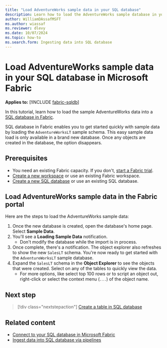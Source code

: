 ```yaml
---
title: "Load AdventureWorks sample data in your SQL database"
description: Learn how to load the AdventureWorks sample database in your Fabric SQL database with the Fabric portal.
author: WilliamDAssafMSFT
ms.author: wiassaf
ms.reviewer: dlevy
ms.date: 10/07/2024
ms.topic: how-to
ms.search.form: Ingesting data into SQL database
---
```

# Load AdventureWorks sample data in your SQL database in Microsoft Fabric

**Applies to:** [!INCLUDE [fabric-sqldb](../includes/applies-to-version/fabric-sqldb.md)]

In this tutorial, learn how to load the sample AdventureWorks data into a [SQL database in Fabric](overview.md).

SQL database in Fabric enables you to get started quickly with sample data by loading the `AdventureWorksLT` sample schema. This easy sample data load is only available in a brand new database. Once any objects are created in the database, the option disappears.

## Prerequisites

- You need an existing Fabric capacity. If you don't, [start a Fabric trial](../../fundamentals/fabric-trial.md).
- [Create a new workspace](../../fundamentals/workspaces.md) or use an existing Fabric workspace.
- [Create a new SQL database](create.md) or use an existing SQL database.

## Load AdventureWorks sample data in the Fabric portal

Here are the steps to load the AdventureWorks sample data: 

1. Once the new database is created, open the database's home page. Select **Sample Data**.
1. You'll see a **Loading Sample Data** notification.
    - Don't modify the database while the import is in process.
1. Once complete, there's a notification. The object explorer also refreshes to show the new `SalesLT` schema. You're now ready to get started with the `AdventureWorksLT` sample database.
1. Expand the `SalesLT` schema in the **Object Explorer** to see the objects that were created. Select on any of the tables to quickly view the data. 
   - For more options, like select top 100 rows or to script an object out, right-click or select the context menu (`...`) of the object name.

## Next step

> [!div class="nextstepaction"]
> [Create a table in SQL database](create-table.md)

## Related content

- [Connect to your SQL database in Microsoft Fabric](connect.md)
- [Ingest data into SQL database via pipelines](load-data-pipelines.md)
